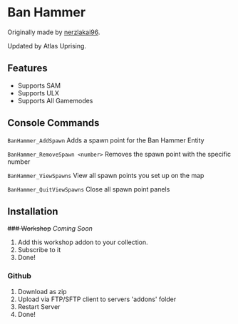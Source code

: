 # Ban Hammer

Originally made by [nerzlakai96](https://steamcommunity.com/id/nerzlakai96).

Updated by Atlas Uprising.

## Features

- Supports SAM
- Supports ULX
- Supports All Gamemodes
## Console Commands
`BanHammer_AddSpawn`
Adds a spawn point for the Ban Hammer Entity  

`BanHammer_RemoveSpawn <number>`
Removes the spawn point with the specific number  

`BanHammer_ViewSpawns`
View all spawn points you set up on the map  

`BanHammer_QuitViewSpawns`
Close all spawn point panels
## Installation
~~### Workshop~~ _Coming Soon_
1. Add this workshop addon to your collection.
2. Subscribe to it
3. Done!
### Github
1. Download as zip
2. Upload via FTP/SFTP client to servers 'addons' folder
3. Restart Server
4. Done!